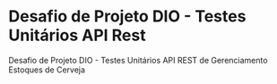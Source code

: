 # Desafio de Projeto DIO - Testes Unitários API Rest
Desafio de Projeto DIO - Testes Unitários API REST de Gerenciamento Estoques de Cerveja

